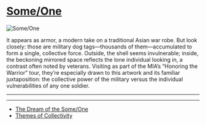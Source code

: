 # [Some/One](http://artsmia.github.io/griot/#/o/115836)
![Some/One](http://api.artsmia.org/images/115836/large.jpg)

It appears as armor, a modern take on a traditional Asian war robe. But look closely: those are military dog tags—thousands of them—accumulated to form a single, collective force. Outside, the shell seems invulnerable; inside, the beckoning mirrored space reflects the lone individual looking in, a contrast often noted by veterans. Visiting as part of the MIA’s “Honoring the Warrior” tour, they’re especially drawn to this artwork and its familiar juxtaposition: the collective power of the military versus the individual vulnerabilities of any one soldier.

---

---

* [The Dream of the Some/One](../stories/the-dream-of-the-some-one.md)
* [Themes of Collectivity](../stories/themes-of-collectivity.md)
